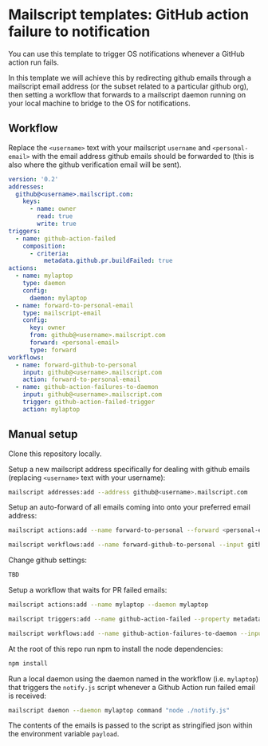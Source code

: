 # Mailscript templates: GitHub action failure to notification

You can use this template to trigger OS notifications whenever a GitHub action run fails.

In this template we will achieve this by redirecting github emails through a mailscript email address (or the subset related to a particular github org), then setting a workflow that forwards to a mailscript daemon running on your local machine to bridge to the OS for notifications.

## Workflow

Replace the `<username>` text with your mailscript `username` and `<personal-email>` with the email address github emails should be forwarded to (this is also where the github verification email will be sent).

```yml
version: '0.2'
addresses:
  github@<username>.mailscript.com:
    keys:
      - name: owner
        read: true
        write: true
triggers:
  - name: github-action-failed
    composition:
      - criteria:
          metadata.github.pr.buildFailed: true
actions:
  - name: mylaptop
    type: daemon
    config:
      daemon: mylaptop
  - name: forward-to-personal-email
    type: mailscript-email
    config:
      key: owner
      from: github@<username>.mailscript.com
      forward: <personal-email>
      type: forward
workflows:
  - name: forward-github-to-personal
    input: github@<username>.mailscript.com
    action: forward-to-personal-email
  - name: github-action-failures-to-daemon
    input: github@<username>.mailscript.com
    trigger: github-action-failed-trigger
    action: mylaptop
```

## Manual setup

Clone this repository locally.

Setup a new mailscript address specifically for dealing with github emails (replacing `<username>` text with your username):

```sh
mailscript addresses:add --address github@<username>.mailscript.com
```

Setup an auto-forward of all emails coming into onto your preferred email address:

```sh
mailscript actions:add --name forward-to-personal --forward <personal-email> --from github@<username>.mailscript.com

mailscript workflows:add --name forward-github-to-personal --input github@<username>.mailscript.com --action forward-to-personal
```

Change github settings:

```sh
TBD
```

Setup a workflow that waits for PR failed emails:


```sh
mailscript actions:add --name mylaptop --daemon mylaptop

mailscript triggers:add --name github-action-failed --property metadata.github.pr.buildFailed --equals true

mailscript workflows:add --name github-action-failures-to-daemon --input github@<username>.mailscript.com --trigger github-action-failed --action mylaptop
```

At the root of this repo run npm to install the node dependencies:

```sh
npm install
```

Run a local daemon using the daemon named in the workflow (i.e. `mylaptop`) that triggers the `notify.js` script whenever a Github Action run failed email is received:

```sh
mailscript daemon --daemon mylaptop command "node ./notify.js"
```

The contents of the emails is passed to the script as stringified json within the environment variable `payload`.